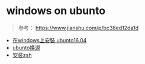 #  windows on ubunto

> 参考： https://www.jianshu.com/p/bc38ed12da1d 

* [在windows上安裝 ubunto16.04](./install-ubunto-system.md)
* [ubunto换源 ](./change-ubunto-sources.md)
* [安装zsh](./install-ubunto-system.md)



